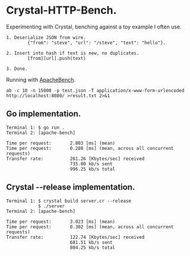 # Crystal-HTTP-Bench.

Experimenting with Crystal, benching against a toy example I often use.

```
1. Deserialize JSON from wire.
        {"from": "steve", "url": "/steve", "text": "hello"}.

2. Insert into hash if text is new, no duplicates.
        [from][url].push(text)

3. Done.                                                 
```

Running with [ApacheBench](https://httpd.apache.org/docs/2.4/programs/ab.html).

```
ab -c 10 -n 15000 -p test.json -T application/x-www-form-urlencoded http://localhost:8080/ >result.txt 2>&1
```

## Go implementation.

```
Terminal 1: $ go run .
Terminal 2: [apache-bench]

Time per request:       2.803 [ms] (mean)
Time per request:       0.280 [ms] (mean, across all concurrent requests)
Transfer rate:          261.26 [Kbytes/sec] received
                        735.00 kb/s sent
                        996.25 kb/s total
```

## Crystal --release implementation.


```
Terminal 1: $ crystal build server.cr --release
            $ ./server
Terminal 2: [apache-bench]

Time per request:       3.023 [ms] (mean)
Time per request:       0.302 [ms] (mean, across all concurrent requests)
Transfer rate:          122.74 [Kbytes/sec] received
                        681.51 kb/s sent
                        804.25 kb/s total
```